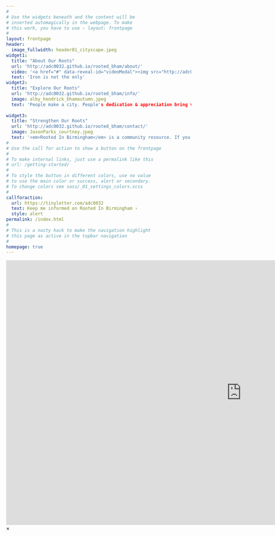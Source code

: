 ```yaml
---
#
# Use the widgets beneath and the content will be
# inserted automagically in the webpage. To make
# this work, you have to use › layout: frontpage
#
layout: frontpage
header:
  image_fullwidth: header01_cityscape.jpeg
widget1:
  title: "About Our Roots"
  url: 'http://adc0032.github.io/rooted_bham/about/'
  video: '<a href="#" data-reveal-id="videoModal"><img src="http://adc0032.github.io/rooted_bham/images/morrisave_jamie.jpeg" width="302" height="182" alt=""/></a>'
  text: 'Iron is not the only'
widget2:
  title: "Explore Our Roots"
  url: 'http://adc0032.github.io/rooted_bham/info/'
  image: alby_hendrick_bhamautumn.jpeg
  text: 'People make a city. People's dedication & appreciation bring value to the natural spaces, historical neighborhoods, and longstanding traditions in a city. <em>Rooted In Birmingham</em> is about compiling the vast resources generated by people that live in the Magic City&shy;Birmingham'
  
widget3:
  title: "Strengthen Our Roots"
  url: 'http://adc0032.github.io/rooted_bham/contact/'
  image: JasonParks_courtney.jpeg
  text: '<em>Rooted In Birmingham</em> is a community resource. If you want to contribute to the content (photos, blogposts, features, pages), reach out. If you own a local business or service and want to be listed, reach out.'
#
# Use the call for action to show a button on the frontpage
#
# To make internal links, just use a permalink like this
# url: /getting-started/
#
# To style the button in different colors, use no value
# to use the main color or success, alert or secondary.
# To change colors see sass/_01_settings_colors.scss
#
callforaction:
  url: https://tinyletter.com/adc0032
  text: Keep me informed on Rooted In Birmingham ›
  style: alert
permalink: /index.html
#
# This is a nasty hack to make the navigation highlight
# this page as active in the topbar navigation
#
homepage: true
---
```


<div id="videoModal" class="reveal-modal large" data-reveal="">
  <div class="flex-video widescreen vimeo" style="display: block;">
    <iframe width="1280" height="720"  src="https://www.youtube.com/embed/e95Vk5eW7ys" frameborder="0" allow="accelerometer; autoplay; clipboard-write; encrypted-media; gyroscope; picture-in-picture" allowfullscreen></iframe>
  </div>
  <a class="close-reveal-modal">&#215;</a>
</div>